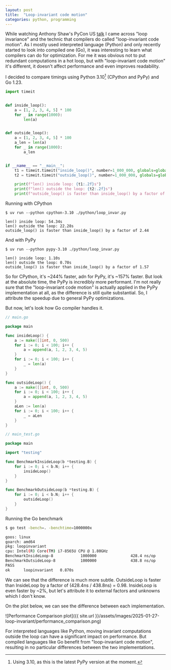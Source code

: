 ```yaml
---
layout: post
title:  "Loop-invariant code motion"
categories: python, programming
---
```


While watching Anthony Shaw's PyCon US [talk](https://youtu.be/YY7yJHo0M5I?t=659) I came across "loop invariance" and the technic that compilers do called "loop-invariant code motion". As I mostly used interpreted language (Python) and only recently started to look into compiled one (Go), it was interesting to learn what compilers can do for optimization. For me it was obvious not to put redundant computations in a hot loop, but with "loop-invariant code motion" it's different, it doesn't affect performance and even improves readability.

I decided to compare timings using Python 3.10[^1] (CPython and PyPy) and Go 1.23.


```python
import timeit


def inside_loop():
    a = [1, 2, 3, 4, 5] * 100
    for _ in range(1000):
        len(a)


def outside_loop():
    a = [1, 2, 3, 4, 5] * 100
    a_len = len(a)
    for _ in range(1000):
        a_len


if __name__ == "__main__":
    t1 = timeit.timeit("inside_loop()", number=1_000_000, globals=globals())
    t2 = timeit.timeit("outside_loop()", number=1_000_000, globals=globals())

    print(f"len() inside loop: {t1:.2f}s")
    print(f"len() outside the loop: {t2:.2f}s")
    print(f"outside_loop() is faster than inside_loop() by a factor of {t1 / t2:.2f}")

```

Running with CPython

```
$ uv run --python cpython-3.10 ./python/loop_invar.py 

len() inside loop: 54.34s
len() outside the loop: 22.28s
outside_loop() is faster than inside_loop() by a factor of 2.44
```

And with PyPy 

```
$ uv run --python pypy-3.10 ./python/loop_invar.py 

len() inside loop: 1.10s
len() outside the loop: 0.70s
outside_loop() is faster than inside_loop() by a factor of 1.57
```

So for CPython, it's ~244% faster, adn for PyPy, it's ~157% faster. But look at the absolute time, the PyPy is incredibly more performant. I'm not really sure that the "loop-invariant code motion" is actually applied in the PyPy implementation at all, as the difference is still quite substantial. So, I attribute the speedup due to general PyPy optimizations.

But now, let's look how Go compiler handles it.

```go
// main.go

package main

func insideLoop() {
	a := make([]int, 0, 500)
	for i := 0; i < 100; i++ {
		a = append(a, 1, 2, 3, 4, 5)
	}
	for i := 0; i < 100; i++ {
		_ = len(a)
	}
}

func outsideLoop() {
	a := make([]int, 0, 500)
	for i := 0; i < 100; i++ {
		a = append(a, 1, 2, 3, 4, 5)
	}
	aLen := len(a)
	for i := 0; i < 100; i++ {
		_ = aLen
	}
}
```

```go
// main_test.go

package main

import "testing"

func BenchmarkInsideLoop(b *testing.B) {
	for i := 0; i < b.N; i++ {
		insideLoop()
	}
}

func BenchmarkOutsideLoop(b *testing.B) {
	for i := 0; i < b.N; i++ {
		outsideLoop()
	}
}
```

Running the Go benchmark

```bash
$ go test -bench=. -benchtime=1000000x

goos: linux
goarch: amd64
pkg: loopinvariant
cpu: Intel(R) Core(TM) i7-8565U CPU @ 1.80GHz
BenchmarkInsideLoop-8            1000000               428.4 ns/op
BenchmarkOutsideLoop-8           1000000               438.8 ns/op
PASS
ok      loopinvariant   0.870s
```

We can see that the difference is much more subtle. OutsideLoop is faster than InsideLoop by a factor of (428.4ns / 438.8ns) = 0.98. InsideLoop is even faster by ~2%, but let's attribute it to external factors and unknowns which I don't know.

On the plot below, we can see the difference between each implementation.

![Performance Comparison plot]({{ site.url }}/assets/images/2025-01-27-loop-invariant/performance_comparison.png)

For interpreted languages like Python, moving invariant computations outside the loop can have a significant impact on performance. But compiled languages like Go benefit from "loop-invariant code motion", resulting in no particular differences between the two implementations.

[^1]: Using 3.10, as this is the latest PyPy version at the moment.